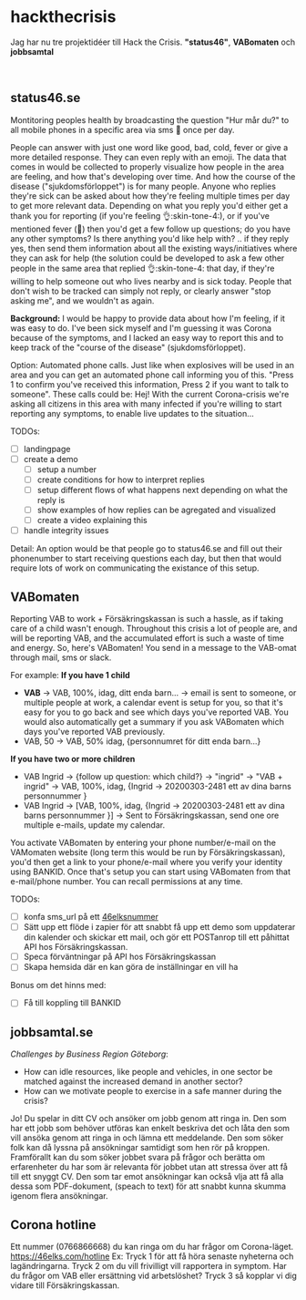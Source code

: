 # hackthecrisis
Jag har nu tre projektidéer till Hack the Crisis. **"status46"**, **VABomaten** och **jobbsamtal**

<br>

## status46.se 
Montitoring peoples health by broadcasting the question "Hur mår du?" to all mobile phones in a specific area via sms 📲 once per day. 

People can answer with just one word like good, bad, cold, fever or give a more detailed response. They can even reply with an emoji. The data that comes in would be collected to properly visualize how people in the area are feeling, and how that's developing over time. And how the course of the disease ("sjukdomsförloppet") is for many people. Anyone who replies they're sick can be asked about how they're feeling multiple times per day to get more relevant data. Depending on what you reply you'd either get a thank you  for reporting (if you're feeling :ok_hand::skin-tone-4:), or if you've mentioned fever (:face_with_thermometer:) then you'd get a few follow up questions; do you have any other symptoms? Is there anything you'd like help with? .. if they reply yes, then send them information about all the existing ways/initiatives where they can ask for help (the solution could be developed to ask a few other people in the same area that replied :ok_hand::skin-tone-4: that day, if they're willing to help someone out who lives nearby and is sick today. People that don't wish to be tracked can simply not reply, or clearly answer "stop asking me", and we wouldn't as again.

**Background:** I would be happy to provide data about how I'm feeling, if it was easy to do. I've been sick myself and I'm guessing it was Corona because of the symptoms, and I lacked an easy way to report this and to keep track of the "course of the disease" (sjukdomsförloppet). 

Option: Automated phone calls. Just like when explosives will be used in an area and you can get an automated phone call informing you of this. "Press 1 to confirm you've received this information, Press 2 if you want to talk to someone". These calls could be: Hej! With the current Corona-crisis we're asking all citizens in this area with many infected if you're willing to start reporting any symptoms, to enable live updates to the situation... 

TODOs:
- [ ] landingpage 
- [ ] create a demo
  - [ ] setup a number
  - [ ] create conditions for how to interpret replies
  - [ ] setup different flows of what happens next depending on what the reply is
  - [ ] show examples of how replies can be agregated and visualized
  - [ ] create a video explaining this
- [ ] handle integrity issues

Detail: An option would be that people go to status46.se and fill out their phonenumber to start receiving questions each day, but then that would require lots of work on communicating the existance of this setup.


## VABomaten
Reporting VAB to work + Försäkringskassan is such a hassle, as if taking care of a child wasn't enough. Throughout this crisis a lot of people are, and will be reporting VAB, and the accumulated effort is such a waste of time and energy. So, here's VABomaten! You send in a message to the VAB-omat through mail, sms or slack.

For example:
**If you have 1 child**
- **VAB** -> VAB, 100%, idag, ditt enda barn... -> email is sent to someone, or multiple people at work, a calendar event is setup for you, so that it's easy for you to go back and see which days you've reported VAB. You would also automatically get a summary if you ask VABomaten which days you've reported VAB previously.
- VAB, 50 -> VAB, 50% idag, {personnumret för ditt enda barn...}



**If you have two or more children**
- VAB Ingrid -> {follow up question: which child?} -> "ingrid" -> "VAB + ingrid" -> VAB, 100%, idag, {Ingrid -> 20200303-2481 ett av dina barns personnummer }
- VAB Ingrid -> [VAB, 100%, idag, {Ingrid -> 20200303-2481 ett av dina barns personnummer }] -> Sent to Försäkringskassan, send one ore multiple e-mails, update my calendar.

You activate VABomaten by entering your phone number/e-mail on the VAMomaten website (long term this would be run by Försäkringskassan), you'd then get a link to your phone/e-mail where you verify your identity using BANKID. Once that's setup you can start using VABomaten from that e-mail/phone number. You can recall permissions at any time.

TODOs:
- [ ] konfa sms_url på ett [46elksnummer](https://46elks.com/hackthecrisis)
- [ ] Sätt upp ett flöde i zapier för att snabbt få upp ett demo som uppdaterar din kalender och skickar ett mail, och gör ett POSTanrop till ett påhittat API hos Försäkringskassan.
- [ ] Speca förväntningar på API hos Försäkringskassan
- [ ] Skapa hemsida där en kan göra de inställningar en vill ha

Bonus om det hinns med:
- [ ] Få till koppling till BANKID


## **jobbsamtal.se**
*Challenges by Business Region Göteborg*: 
- How can idle resources, like people and vehicles, in one sector be matched against the increased demand in another sector? 
- How can we motivate people to exercise in a safe manner during the crisis?

Jo! Du spelar in ditt CV och ansöker om jobb genom att ringa in. Den som har ett jobb som behöver utföras kan enkelt beskriva det och låta den som vill ansöka genom att ringa in och lämna ett meddelande. 
Den som söker folk kan då lyssna på ansökningar samtidigt som hen rör på kroppen. Framförallt kan du som söker jobbet svara på frågor och berätta om erfarenheter du har som är relevanta för jobbet utan att stressa över att få till ett snyggt CV. Den som tar emot ansökningar kan också vlja att få alla dessa som PDF-dokument, (speach to text) för att snabbt kunna skumma igenom flera ansökningar. 


## Corona hotline
Ett nummer (0766866668) du kan ringa om du har frågor om Corona-läget.
https://46elks.com/hotline
Ex: 
Tryck 1 för att få höra senaste nyheterna och lagändringarna. 
Tryck 2 om du vill frivilligt vill rapportera in symptom. 
Har du frågor om VAB eller ersättning vid arbetslöshet? 
Tryck 3 så kopplar vi dig vidare till Försäkringskassan.
